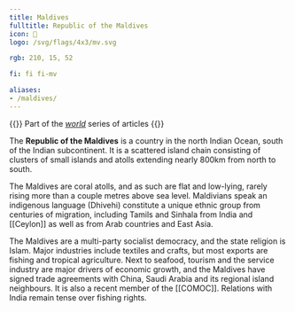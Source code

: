 ```yaml
---
title: Maldives
fulltitle: Republic of the Maldives
icon: 🦈
logo: /svg/flags/4x3/mv.svg

rgb: 210, 15, 52

fi: fi fi-mv

aliases:
- /maldives/
---
```

{{<note series>}}
 Part of the *[world](/world/)* series of articles
{{</note>}}

The **<span class="fi fi-mv"></span> Republic of the Maldives** is a country in the north Indian Ocean, south of the Indian subcontinent. It is a scattered island chain consisting of clusters of small islands and atolls extending nearly 800km from north to south.

The Maldives are coral atolls, and as such are flat and low-lying, rarely rising more than a couple metres above sea level. Maldivians speak an indigenous language (Dhivehi) constitute a unique ethnic group from centuries of migration, including Tamils and Sinhala from India and [[Ceylon]] as well as from Arab countries and East Asia.

The Maldives are a multi-party socialist democracy, and the state religion is Islam. Major industries include textiles and crafts, but most exports are fishing and tropical agriculture. Next to seafood, tourism and the service industry are major drivers of economic growth, and the Maldives have signed trade agreements with China, Saudi Arabia and its regional island neighbours. It is also a recent member of the  [[COMOC]]. Relations with India remain tense over fishing rights.

